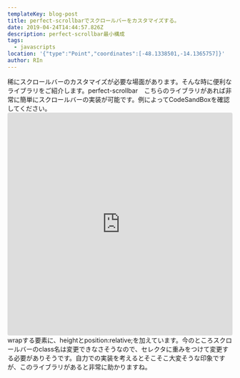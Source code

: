 ```yaml
---
templateKey: blog-post
title: perfect-scrollbarでスクロールバーをカスタマイズする。
date: 2019-04-24T14:44:57.826Z
description: perfect-scrollbar最小構成
tags:
  - javascripts
location: '{"type":"Point","coordinates":[-48.1338501,-14.1365757]}'
author: RIn
---
```

稀にスクロールバーのカスタマイズが必要な場面があります。そんな時に便利なライブラリをご紹介します。perfect-scrollbar　こちらのライブラリがあれば非常に簡単にスクロールバーの実装が可能です。例によってCodeSandBoxを確認してください。<iframe src="https://codesandbox.io/embed/8yj089vo20?fontsize=14" title="perfect-scrollbar" style="width:100%; height:500px; border:0; border-radius: 4px; overflow:hidden;" sandbox="allow-modals allow-forms allow-popups allow-scripts allow-same-origin"></iframe>wrapする要素に、heightとposition:relative;を加えています。今のところスクロールバーのclass名は変更できなさそうなので、セレクタに重みをつけて変更する必要がありそうです。自力での実装を考えるとそこそこ大変そうな印象ですが、このライブラリがあると非常に助かりますね。
